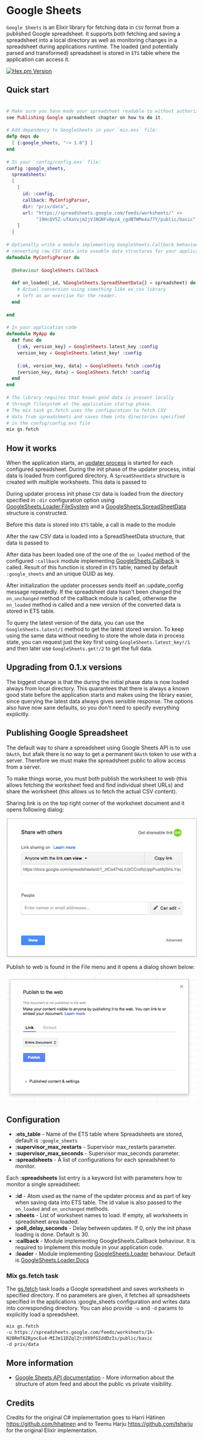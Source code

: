 # Google Sheets 

`Google Sheets` is an Elixir library for fetching data in `CSV` format from a published Google spreadsheet. It supports both fetching and saving a spreadsheet into a local directory as well as monitoring changes in a spreadsheet during applications runtime. The loaded (and potentially parsed and transformed) spreadsheet is stored in `ETS` table where the application can access it.

[![Hex.pm Version](http://img.shields.io/hexpm/v/google_sheets.svg?style=flat)](https://hex.pm/packages/google_sheets)

## Quick start

```elixir

# Make sure you have made your spreadsheet readable to without authorization,
see Publishing Google spreadsheet chapter on how to do it.

# Add dependency to GoogleSheets in your `mix.exs` file:
defp deps do
  [ {:google_sheets, "~> 1.0"} ]
end

# In your `config/config.exs` file:
config :google_sheets,
  spreadsheets:
  [
    [
      id: :config,
      callback: MyConfigParser,
      dir: "priv/data",
      url: "https://spreadsheets.google.com/feeds/worksheets/" <>
           "19HcQV5Z-uTXaVxjm2jVJNGNFv0pzA_cgdBTWMe4a77Y/public/basic",
    ]
  ]

# Optionally write a module implementing GoogleSheets.Callback behaviour for
# converting raw CSV data into useable data structures for your application.
defmodule MyConfigParser do

  @behaviour GoogleSheets.Callback

  def on_loaded(_id, %GoogleSheets.SpreadSheetData{} = spreadsheet) do
    # Actual conversion using something like ex_csv library 
    # left as an exercise for the reader.
  end

end

# In your application code
defmodule MyApp do
  def func do
    {:ok, version_key} = GoogleSheets.latest_key :config
    version_key = GoogleSheets.latest_key! :config

    {:ok, version_key, data} = GoogleSheets.fetch :config
    {version_key, data} = GoogleSheets.fetch! :config
  end
end

# The library requires that known good data is present locally
# through filesystem at the application startup phase. 
# The mix task gs.fetch uses the configuration to fetch CSV
# data from spreadsheets and saves them into directories specified
# in the config/config.exs file
mix gs.fetch

```

## How it works

When the application starts, an [updater process](lib/google_sheets/updater.ex) is started for each configured spreadsheet. During the init phase of the updater process, initial data is loaded from configured directory. A `SpreadSheetData` structure is created with multiple worksheets. This data is passed to 



During updater process init phase `CSV` data is loaded from the directory specified in `:dir` configuration option using [GoogleSheets.Loader.FileSystem](lib/google_sheets/loader/file_system.ex) and a [GoogleSheets.SpreadSheetData](lib/google_sheets/loader.ex) structure is constructed.

Before this data is stored into `ETS` table, a call is made to the module 

After the raw CSV data is loaded into a SpreadSheetData structure, that data is passed to 

After data has been loaded one of the one of the `on_loaded` method of the configured `:callback` module implementing [GoogleSheets.Callback](lib/google_sheets/callback.ex) is called. Result of this function is stored in `ETS` table, named by default `:google_sheets` and an unique GUID as key.

After initialization the updater processes sends itself an :update_config message repeatedly. If the spreadsheet data hasn't been changed the `on_unchanged` method of the callback mdoule is called, otherwise the `on_loaded` method is called and a new version of the converted data is stored in ETS table.

To query the latest version of the data, you can use the `GoogleSheets.latest/1` method to get the latest stored version. To keep using the same data without needing to store the whole data in process state, you can request just the key first using `GoogleSheets.latest_key!/1` and then later use `GoogleSheets.get!/2` to get the full data.

## Upgrading from 0.1.x versions

The biggest change is that the during the initial phase data is now loaded always from local directory. This quarantees that there is always a known good state before the application starts and makes using the library easier, since querying the latest data always gives sensible response. The options also have now sane defaults, so you don't need to specify everything explicitly. 

## Publishing Google Spreadsheet

The default way to share a spreadsheet using Google Sheets API is to use `OAuth`, but afaik there is no way to get a permanent `OAuth` token to use with a server. Therefore we must make the spreadsheet public to allow access from a server.

To make things worse, you must both publish the worksheet to web (this allows fetching the worksheet feed and find individual sheet URLs) and share the worksheet (this allows us to fetch the actual CSV content).

Sharing link is on the top right corner of the worksheet document and it opens following dialog:

![Sharing dialog](/docs/share_link.png)

Publish to web is found in the File menu and it opens a dialog shown below:

![Publish to Web](/docs/publish_to_web.png)

## Configuration

* __:ets_table__ - Name of the ETS table where Spreadsheets are stored, default is `:google_sheets`
* __:supervisor_max_restarts__ - Supervisor max_restarts parameter.
* __:supervisor_max_seconds__ - Supervisor max_seconds parameter.
* __:spreadsheets__ - A list of configurations for each spreadsheet to monitor.

Each __:spreadsheets__ list entry is a keyword list with parameters how to monitor a single spreadsheet:

* __:id__ - Atom used as the name of the updater process and as part of key when saving data into ETS table. The id value is also passed to the `on_loaded` and `on_unchanged` methods.
* __:sheets__ - List of worksheet names to load. If empty, all worksheets in spreadsheet area loaded.
* __:poll_delay_seconds__ - Delay between updates. If 0, only the init phase loading is done. Default is 30.
* __:callback__ - Module implementing GoogleSheets.Callback behaviour. It is required to implement this module in your application code.
* __:loader__ - Module implementing [GoogleSheets.Loader](lib/google_sheets/loader.ex) behaviour. Default is [GoogleSheets.Loader.Docs](lib/google_sheets/loader/docs.ex)

### Mix gs.fetch task

The [gs.fetch](lib/mix/task/gs.fetch.ex) task loads a Google spreadsheet and saves worksheets in specified directory. If no parameters are given, it fetches all spreadsheets specified in the applications :google_sheets configuration and writes data into corresponding directory. You can also provide `-u` and `-d` params to explicitly load a spreadsheet.

```
mix gs.fetch
-u https://spreadsheets.google.com/feeds/worksheets/1k-N20RmT62RyocEu4-MIJm11DZqlZrzV89fGIddDzIs/public/basic 
-d priv/data
```

## More information

* [Google Sheets API documentation](https://developers.google.com/google-apps/spreadsheets/) - More information about the structure of atom feed and about the public vs private visibility.

## Credits

Credits for the original C# implementation goes to Harri Hätinen https://github.com/hhatinen and to Teemu Harju https://github.com/tsharju for the original Elixir implementation.
